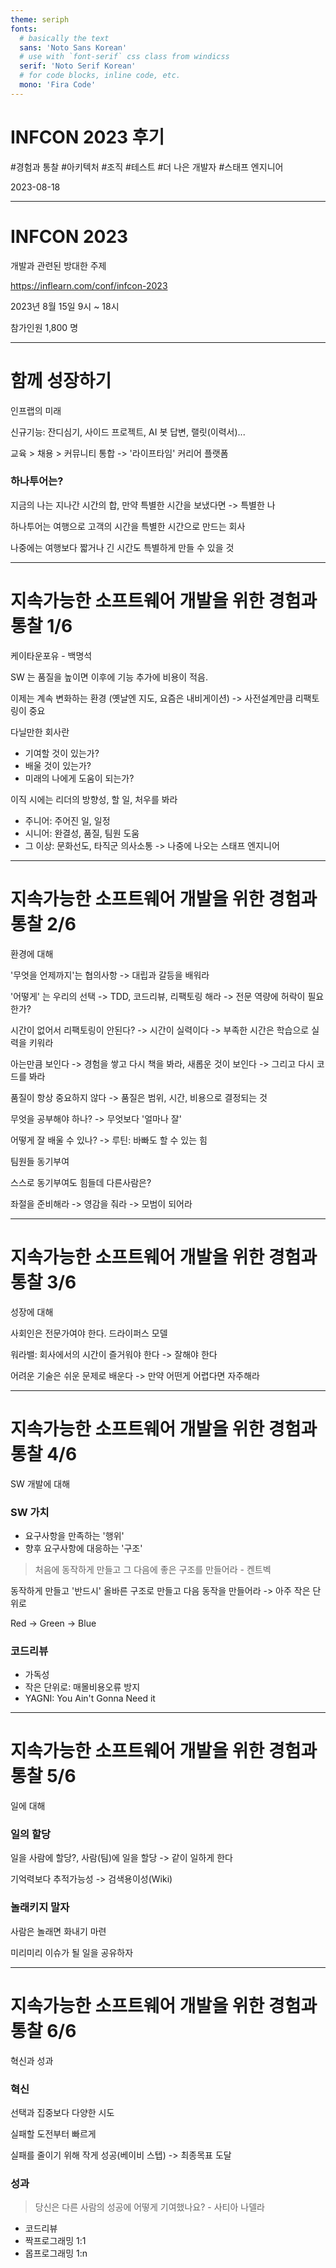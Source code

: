 ```yaml
---
theme: seriph
fonts:
  # basically the text
  sans: 'Noto Sans Korean'
  # use with `font-serif` css class from windicss
  serif: 'Noto Serif Korean'
  # for code blocks, inline code, etc.
  mono: 'Fira Code'
---
```


# INFCON 2023 후기

\#경험과 통찰 \#아키텍처 \#조직 \#테스트 \#더 나은 개발자 \#스태프 엔지니어

2023-08-18

---

# INFCON 2023

개발과 관련된 방대한 주제

https://inflearn.com/conf/infcon-2023

2023년 8월 15일 9시 ~ 18시

참가인원 1,800 명

---

# 함께 성장하기

인프랩의 미래

신규기능: 잔디심기, 사이드 프로젝트, AI 봇 답변, 랠릿(이력서)...

교육 > 채용 > 커뮤니티 통합 -> '라이프타임'  커리어 플랫폼

### 하나투어는?

지금의 나는 지나간 시간의 합, 만약 특별한 시간을 보냈다면 -> 특별한 나

하나투어는 여행으로 고객의 시간을 특별한 시간으로 만드는 회사

나중에는 여행보다 짧거나 긴 시간도 특별하게 만들 수 있을 것

---

# 지속가능한 소프트웨어 개발을 위한 경험과 통찰 1/6

케이타운포유 - 백명석

SW 는 품질을 높이면 이후에 기능 추가에 비용이 적음. 

이제는 계속 변화하는 환경 (옛날엔 지도, 요즘은 내비게이션) -> 사전설계만큼 리팩토링이 중요

다닐만한 회사란

- 기여할 것이 있는가? 
- 배울 것이 있는가? 
- 미래의 나에게 도움이 되는가?

이직 시에는 리더의 방향성, 할 일, 처우를 봐라

- 주니어: 주어진 일, 일정
- 시니어: 완결성, 품질, 팀원 도움
- 그 이상: 문화선도, 타직군 의사소통 -> 나중에 나오는 스태프 엔지니어

---

# 지속가능한 소프트웨어 개발을 위한 경험과 통찰 2/6

환경에 대해

'무엇을 언제까지'는 협의사항 -> 대립과 갈등을 배워라

'어떻게' 는 우리의 선택 -> TDD, 코드리뷰, 리팩토링 해라 -> 전문 역량에 허락이 필요한가?

시간이 없어서 리팩토링이 안된다? -> 시간이 실력이다 -> 부족한 시간은 학습으로 실력을 키워라

아는만큼 보인다 -> 경험을 쌓고 다시 책을 봐라, 새롭운 것이 보인다 -> 그리고 다시 코드를 봐라

품질이 항상 중요하지 않다 -> 품질은 범위, 시간, 비용으로 결정되는 것

무엇을 공부해야 하나? -> 무엇보다 '얼마나 잘'

어떻게 잘 배울 수 있나? -> 루틴: 바빠도 할 수 있는 힘

팀원들 동기부여

스스로 동기부여도 힘들데 다른사람은?

좌절을 준비해라 -> 영감을 줘라 -> 모범이 되어라

---

# 지속가능한 소프트웨어 개발을 위한 경험과 통찰 3/6

성장에 대해

사회인은 전문가여야 한다. 드라이퍼스 모델

워라밸: 회사에서의 시간이 즐거워야 한다 -> 잘해야 한다

어려운 기술은 쉬운 문제로 배운다 -> 만약 어떤게 어렵다면 자주해라

---

# 지속가능한 소프트웨어 개발을 위한 경험과 통찰 4/6

SW 개발에 대해

### SW 가치

- 요구사항을 만족하는 '행위'
- 향후 요구사항에 대응하는 '구조'

> 처음에 동작하게 만들고 그 다음에 좋은 구조를 만들어라 - 켄트벡

동작하게 만들고 '반드시' 올바른 구조로 만들고 다음 동작을 만들어라 -> 아주 작은 단위로

Red -> Green -> Blue

### 코드리뷰

- 가독성
- 작은 단위로: 매몰비용오류 방지
- YAGNI: You Ain't Gonna Need it

---

# 지속가능한 소프트웨어 개발을 위한 경험과 통찰 5/6

일에 대해

### 일의 할당

일을 사람에 할당?, 사람(팀)에 일을 할당 -> 같이 일하게 한다

기억력보다 추적가능성 -> 검색용이성(Wiki)

### 놀래키지 말자

사람은 놀래면 화내기 마련

미리미리 이슈가 될 일을 공유하자

---

# 지속가능한 소프트웨어 개발을 위한 경험과 통찰 6/6

혁신과 성과

### 혁신

선택과 집중보다 다양한 시도

실패할 도전부터 빠르게

실패를 줄이기 위해 작게 성공(베이비 스텝) -> 최종목표 도달

### 성과

> 당신은 다른 사람의 성공에 어떻게 기여했나요? - 사티아 나델라

- 코드리뷰
- 짝프로그래밍 1:1
- 몹프로그래밍 1:n